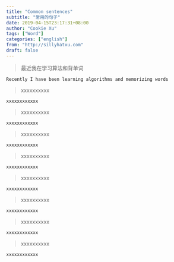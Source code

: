 ```yaml
---
title: "Common sentences"
subtitle: "常用的句子"
date: 2019-04-15T23:17:31+08:00
author: "Cookie Xu"
tags: ["Word"]
categories: ["english"]
from: "http://sillyhatxu.com"
draft: false
---
```


> 最近我在学习算法和背单词

    Recently I have been learning algorithms and memorizing words

> xxxxxxxxxx

    xxxxxxxxxxxx

> xxxxxxxxxx

    xxxxxxxxxxxx

> xxxxxxxxxx

    xxxxxxxxxxxx

> xxxxxxxxxx

    xxxxxxxxxxxx

> xxxxxxxxxx

    xxxxxxxxxxxx

> xxxxxxxxxx

    xxxxxxxxxxxx

> xxxxxxxxxx

    xxxxxxxxxxxx

> xxxxxxxxxx

    xxxxxxxxxxxx